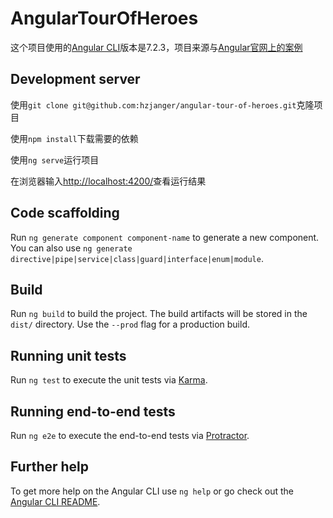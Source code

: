 # AngularTourOfHeroes

这个项目使用的[Angular CLI](https://github.com/angular/angular-cli)版本是7.2.3，项目来源与[Angular官网上的案例](https://angular.cn/tutorial)

## Development server

使用`git clone git@github.com:hzjanger/angular-tour-of-heroes.git`克隆项目

使用`npm install`下载需要的依赖

使用`ng serve`运行项目

在浏览器输入[http://localhost:4200/](http://localhost:4200/)查看运行结果

## Code scaffolding

Run `ng generate component component-name` to generate a new component. You can also use `ng generate directive|pipe|service|class|guard|interface|enum|module`.

## Build

Run `ng build` to build the project. The build artifacts will be stored in the `dist/` directory. Use the `--prod` flag for a production build.

## Running unit tests

Run `ng test` to execute the unit tests via [Karma](https://karma-runner.github.io).

## Running end-to-end tests

Run `ng e2e` to execute the end-to-end tests via [Protractor](http://www.protractortest.org/).

## Further help

To get more help on the Angular CLI use `ng help` or go check out the [Angular CLI README](https://github.com/angular/angular-cli/blob/master/README.md).
